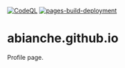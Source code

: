 [![CodeQL](https://github.com/abianche/abianche.github.io/actions/workflows/github-code-scanning/codeql/badge.svg)](https://github.com/abianche/abianche.github.io/actions/workflows/github-code-scanning/codeql)
[![pages-build-deployment](https://github.com/abianche/abianche.github.io/actions/workflows/pages/pages-build-deployment/badge.svg)](https://github.com/abianche/abianche.github.io/actions/workflows/pages/pages-build-deployment)

# abianche.github.io

Profile page.